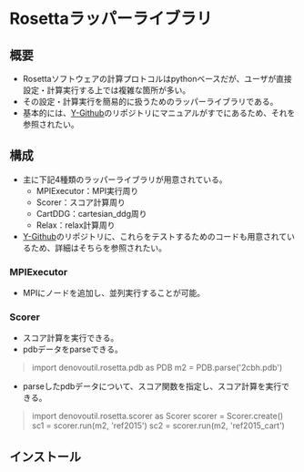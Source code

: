 # Rosettaラッパーライブラリ


## 概要
- Rosettaソフトウェアの計算プロトコルはpythonベースだが、ユーザが直接設定・計算実行する上では複雑な箇所が多い。
- その設定・計算実行を簡易的に扱うためのラッパーライブラリである。
- 基本的には、[Y-Github][Y-Github]のリポジトリにマニュアルがすでにあるため、それを参照されたい。

## 構成
- 主に下記4種類のラッパーライブラリが用意されている。
    - MPIExecutor：MPI実行周り
    - Scorer：スコア計算周り
    - CartDDG：cartesian_ddg周り
    - Relax：relax計算周り
- [Y-Github][Y-Github]のリポジトリに、これらをテストするためのコードも用意されているため、詳細はそちらを参照されたい。

### MPIExecutor
- MPIにノードを追加し、並列実行することが可能。

### Scorer
- スコア計算を実行できる。
- pdbデータをparseできる。
> import denovoutil.rosetta.pdb as PDB
> m2 = PDB.parse('2cbh.pdb')
- parseしたpdbデータについて、スコア関数を指定し、スコア計算を実行できる。
> import denovoutil.rosetta.scorer as Scorer
> scorer = Scorer.create()
> sc1 = scorer.run(m2, 'ref2015')
> sc2 = scorer.run(m2, 'ref2015_cart')

## インストール



[Y-Github]:https://yghe.amzn.ykgw.net/denovo/denovoutil
